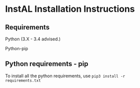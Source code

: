 InstAL Installation Instructions
=======================================

Requirements
------------

Python (3.X - 3.4 advised.)

Python-pip


Python requirements - pip
---------------------------------

To install all the python requirements, use  ```pip3 install -r requirements.txt```

